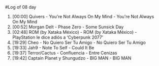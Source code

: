 #Log of 08 day

1. [00:00] Quivers - You're Not Always On My Mind - You're Not Always On My Mind
1. [00:52] Morgan Delt - Phase Zero - Some Sunsick Day
1. [02:48] ROM (by Xataka México) - ROM (by Xataka México) - PlayStation le dice adiós a ‘Cyberpunk 2077’
1. [19:29] Cheo - No Quiero Ser Tu Amigo - No Quiero Ser Tu Amigo
1. [19:33] Jah9 - Note To Self - Could It Be
1. [19:37] Terror/Cactus - Confluencia - Entre Cenizas
1. [19:42] Captain Planet y Shungudzo - BIG MAN - BIG MAN

